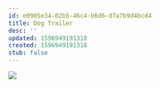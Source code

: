 ```yaml
---
id: e0905e34-02b5-46c4-b6d6-d7a7b9d4bcd4
title: Dog Trailer
desc: ''
updated: 1596949191318
created: 1596949191318
stub: false
---
```

![](https://kevinslin-images.s3.us-west-2.amazonaws.com/images/comics/Paper.Comics.2.png)
